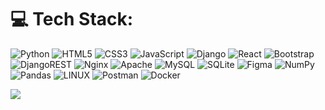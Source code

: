 
# 💻 Tech Stack:
![Python](https://img.shields.io/badge/python-3670A0?style=for-the-badge&logo=python&logoColor=ffdd54) ![HTML5](https://img.shields.io/badge/html5-%23E34F26.svg?style=for-the-badge&logo=html5&logoColor=white) ![CSS3](https://img.shields.io/badge/css3-%231572B6.svg?style=for-the-badge&logo=css3&logoColor=white) ![JavaScript](https://img.shields.io/badge/javascript-%23323330.svg?style=for-the-badge&logo=javascript&logoColor=%23F7DF1E) ![Django](https://img.shields.io/badge/django-%23092E20.svg?style=for-the-badge&logo=django&logoColor=white) ![React](https://img.shields.io/badge/react-%2320232a.svg?style=for-the-badge&logo=react&logoColor=%2361DAFB) ![Bootstrap](https://img.shields.io/badge/bootstrap-%23563D7C.svg?style=for-the-badge&logo=bootstrap&logoColor=white) ![DjangoREST](https://img.shields.io/badge/DJANGO-REST-ff1709?style=for-the-badge&logo=django&logoColor=white&color=ff1709&labelColor=gray) ![Nginx](https://img.shields.io/badge/nginx-%23009639.svg?style=for-the-badge&logo=nginx&logoColor=white) ![Apache](https://img.shields.io/badge/apache-%23D42029.svg?style=for-the-badge&logo=apache&logoColor=white) ![MySQL](https://img.shields.io/badge/mysql-%2300f.svg?style=for-the-badge&logo=mysql&logoColor=white) ![SQLite](https://img.shields.io/badge/sqlite-%2307405e.svg?style=for-the-badge&logo=sqlite&logoColor=white) 	![Figma](https://img.shields.io/badge/figma-%23F24E1E.svg?style=for-the-badge&logo=figma&logoColor=white) ![NumPy](https://img.shields.io/badge/numpy-%23013243.svg?style=for-the-badge&logo=numpy&logoColor=white) ![Pandas](https://img.shields.io/badge/pandas-%23150458.svg?style=for-the-badge&logo=pandas&logoColor=white) ![LINUX](https://img.shields.io/badge/Linux-FCC624?style=for-the-badge&logo=linux&logoColor=black) ![Postman](https://img.shields.io/badge/Postman-FF6C37?style=for-the-badge&logo=postman&logoColor=white) ![Docker](https://img.shields.io/badge/docker-%230db7ed.svg?style=for-the-badge&logo=docker&logoColor=white)

![](https://github-readme-stats.vercel.app/api/top-langs/?username=venom-mancer&theme=highcontrast&hide_border=false&include_all_commits=true&count_private=false&layout=compact)
